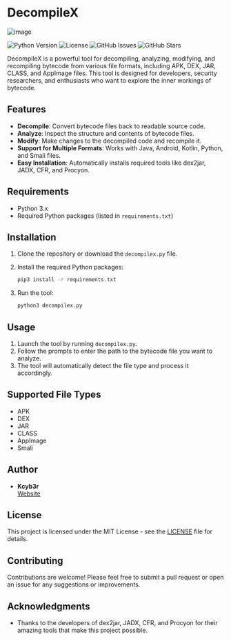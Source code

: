 # DecompileX
![image](https://github.com/user-attachments/assets/e33db896-f5dc-4215-b202-006504aa7b5c)

![Python Version](https://img.shields.io/badge/python-3.x-blue.svg)
![License](https://img.shields.io/badge/license-MIT-green.svg)
![GitHub Issues](https://img.shields.io/github/issues/Kcyb3r/DecompileX.svg)
![GitHub Stars](https://img.shields.io/github/stars/Kcyb3r/DecompileX.svg)



DecompileX is a powerful tool for decompiling, analyzing, modifying, and recompiling bytecode from various file formats, including APK, DEX, JAR, CLASS, and AppImage files. This tool is designed for developers, security researchers, and enthusiasts who want to explore the inner workings of bytecode.


## Features

- **Decompile**: Convert bytecode files back to readable source code.
- **Analyze**: Inspect the structure and contents of bytecode files.
- **Modify**: Make changes to the decompiled code and recompile it.
- **Support for Multiple Formats**: Works with Java, Android, Kotlin, Python, and Smali files.
- **Easy Installation**: Automatically installs required tools like dex2jar, JADX, CFR, and Procyon.

## Requirements

- Python 3.x
- Required Python packages (listed in `requirements.txt`)

## Installation

1. Clone the repository or download the `decompilex.py` file.
2. Install the required Python packages:

   ```bash
   pip3 install -r requirements.txt
   ```

3. Run the tool:

   ```bash
   python3 decompilex.py
   ```

## Usage

1. Launch the tool by running `decompilex.py`.
2. Follow the prompts to enter the path to the bytecode file you want to analyze.
3. The tool will automatically detect the file type and process it accordingly.

## Supported File Types

- APK
- DEX
- JAR
- CLASS
- AppImage
- Smali

## Author

- **Kcyb3r**  
  [Website](https://www.kezai.online/)

## License

This project is licensed under the MIT License - see the [LICENSE](LICENSE) file for details.

## Contributing

Contributions are welcome! Please feel free to submit a pull request or open an issue for any suggestions or improvements.

## Acknowledgments

- Thanks to the developers of dex2jar, JADX, CFR, and Procyon for their amazing tools that make this project possible.
